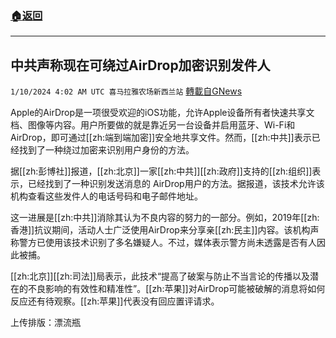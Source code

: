 ###  [:house:返回](README.md)
---


## 中共声称现在可绕过AirDrop加密识别发件人
`1/10/2024 4:02 AM UTC 喜马拉雅农场新西兰站` [轉載自GNews](https://gnews.org/articles/2203194)

Apple的AirDrop是一项很受欢迎的iOS功能，允许Apple设备所有者快速共享文档、图像等内容。用户所要做的就是靠近另一台设备并启用蓝牙、Wi-Fi和AirDrop，即可通过[[zh:端到端加密]]安全地共享文件。然而，[[zh:中共]]表示已经找到了一种绕过加密来识别用户身份的方法。

据[[zh:彭博社]]报道，[[zh:北京]]一家[[zh:中共]][[zh:政府]]支持的[[zh:组织]]表示，已经找到了一种识别发送消息的 AirDrop用户的方法。据报道，该技术允许该机构查看这些发件人的电话号码和电子邮件地址。

这一进展是[[zh:中共]]消除其认为不良内容的努力的一部分。例如，2019年[[zh:香港]]抗议期间，活动人士广泛使用AirDrop来分享亲[[zh:民主]]内容。该机构声称警方已使用该技术识别了多名嫌疑人。不过，媒体表示警方尚未透露是否有人因此被捕。

[[zh:北京]][[zh:司法]]局表示，此技术“提高了破案与防止不当言论的传播以及潜在的不良影响的有效性和精准性”。[[zh:苹果]]对AirDrop可能被破解的消息将如何反应还有待观察。[[zh:苹果]]代表没有回应置评请求。

上传排版：漂流瓶
